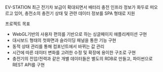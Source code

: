 EV-STATION
최근 전기차 보급이 확대되면서 배터리 충전 인프라 정보가 화두로 떠오르고 있어, 충전소의 충전기 상태 및 관련 데이터 정보를 SPA 형태로 지원

프로젝트 목표
* WebGL기반의 사용자 편의를 기반으로 하는 싱글페이지 애플리케이션 구현
* 대시보드 형태의 첫화면과 슬라이딩 패널을 통한 기능 구현
* 동적 상태 관리를 통해 컴포넌트에서 바뀌는 값 관리
* 시간에 따른 데이터 변화를 고려한 수정 및 확장에 용이한 구조로 구현
* 충전기의 전압/전력과 같은 개별 데이터들은 별도의 RDB로 만들고, 파이썬으로 REST API를 구현 
